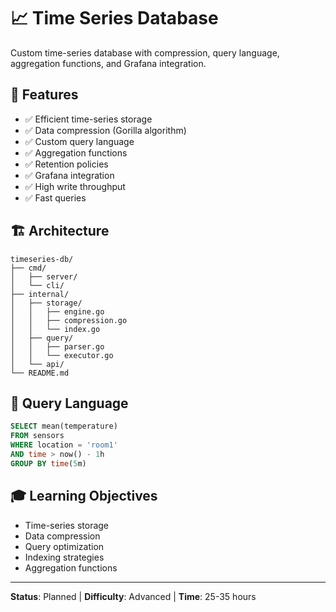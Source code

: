 # 📈 Time Series Database

Custom time-series database with compression, query language, aggregation functions, and Grafana integration.

## 🎯 Features

- ✅ Efficient time-series storage
- ✅ Data compression (Gorilla algorithm)
- ✅ Custom query language
- ✅ Aggregation functions
- ✅ Retention policies
- ✅ Grafana integration
- ✅ High write throughput
- ✅ Fast queries

## 🏗️ Architecture

```
timeseries-db/
├── cmd/
│   ├── server/
│   └── cli/
├── internal/
│   ├── storage/
│   │   ├── engine.go
│   │   ├── compression.go
│   │   └── index.go
│   ├── query/
│   │   ├── parser.go
│   │   └── executor.go
│   └── api/
└── README.md
```

## 📖 Query Language

```sql
SELECT mean(temperature) 
FROM sensors 
WHERE location = 'room1' 
AND time > now() - 1h 
GROUP BY time(5m)
```

## 🎓 Learning Objectives

- Time-series storage
- Data compression
- Query optimization
- Indexing strategies
- Aggregation functions

---

**Status**: Planned | **Difficulty**: Advanced | **Time**: 25-35 hours

